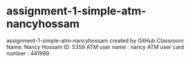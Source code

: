 # assignment-1-simple-atm-nancyhossam
assignment-1-simple-atm-nancyhossam created by GitHub Classroom
Name: Nancy Hossam
ID: 5359
ATM user name : nancy
 ATM user card number : 441999
 
